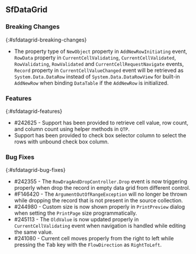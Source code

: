 ## SfDataGrid

### Breaking Changes
{:#sfdatagrid-breaking-changes}

* The property type of `NewObject` property in `AddNewRowInitiating` event, `RowData` property in `CurrentCellValidating`, `CurrentCellValidated`, `RowValidating`, `RowValidated` and `CurrentCellRequestNavigate` events, `Record` property in `CurrentCellValueChanged` event will be retrieved as `System.Data.DataRow` instead of `System.Data.DataRowView` for built-in `AddNewRow` when binding `DataTable` if the `AddNewRow` is initialized.

### Features
{:#sfdatagrid-features}

* \#242625 - Support has been provided to retrieve cell value, row count, and column count using helper methods in `QTP`.
* Support has been provided to check box selector column to select the rows with unbound check box column.

### Bug Fixes
{:#sfdatagrid-bug-fixes}

* \#242355 - The `RowDragAndDropController.Drop` event is now triggering properly when drop the record in empty data grid from different control.
* \#F146420 - The `ArgumentOutOfRangeException` will no longer be thrown while dropping the record that is not present in the source collection.
* \#244980 - Custom size is now shown properly in `PrintPreview` dialog when setting the `PrintPage` size programmatically.
* \#245113 - The `OldValue` is now updated properly in `CurrentCellValidating` event when navigation is handled while editing the same value.
* \#241080 - Current cell moves properly from the right to left while pressing the <kbd>Tab</kbd> key with the `FlowDirection` as `RightToLeft`.
